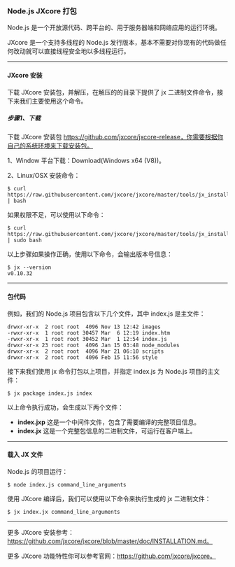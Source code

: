 ### Node.js JXcore 打包
Node.js 是一个开放源代码、跨平台的、用于服务器端和网络应用的运行环境。

JXcore 是一个支持多线程的 Node.js 发行版本，基本不需要对你现有的代码做任何改动就可以直接线程安全地以多线程运行。

---
#### JXcore 安装
下载 JXcore 安装包，并解压，在解压的的目录下提供了 jx 二进制文件命令，接下来我们主要使用这个命令。

##### 步骤1、下载
下载 JXcore 安装包 https://github.com/jxcore/jxcore-release，你需要根据你自己的系统环境来下载安装包。

1、Window 平台下载：Download(Windows x64 (V8))。

2、Linux/OSX 安装命令：
```
$ curl https://raw.githubusercontent.com/jxcore/jxcore/master/tools/jx_install.sh | bash
```
如果权限不足，可以使用以下命令：
```
$ curl https://raw.githubusercontent.com/jxcore/jxcore/master/tools/jx_install.sh | sudo bash
```
以上步骤如果操作正确，使用以下命令，会输出版本号信息：
```
$ jx --version
v0.10.32
```
---
#### 包代码
例如，我们的 Node.js 项目包含以下几个文件，其中 index.js 是主文件：
```
drwxr-xr-x  2 root root  4096 Nov 13 12:42 images
-rwxr-xr-x  1 root root 30457 Mar  6 12:19 index.htm
-rwxr-xr-x  1 root root 30452 Mar  1 12:54 index.js
drwxr-xr-x 23 root root  4096 Jan 15 03:48 node_modules
drwxr-xr-x  2 root root  4096 Mar 21 06:10 scripts
drwxr-xr-x  2 root root  4096 Feb 15 11:56 style
```
接下来我们使用 jx 命令打包以上项目，并指定 index.js 为 Node.js 项目的主文件：
```
$ jx package index.js index
```
以上命令执行成功，会生成以下两个文件：
- **index.jxp** 这是一个中间件文件，包含了需要编译的完整项目信息。
- **index.jx** 这是一个完整包信息的二进制文件，可运行在客户端上。
---
#### 载入 JX 文件
Node.js 的项目运行：
```
$ node index.js command_line_arguments
```
使用 JXcore 编译后，我们可以使用以下命令来执行生成的 jx 二进制文件：
```
$ jx index.jx command_line_arguments
```
---
更多 JXcore 安装参考：https://github.com/jxcore/jxcore/blob/master/doc/INSTALLATION.md。

更多 JXcore 功能特性你可以参考官网：https://github.com/jxcore/jxcore。